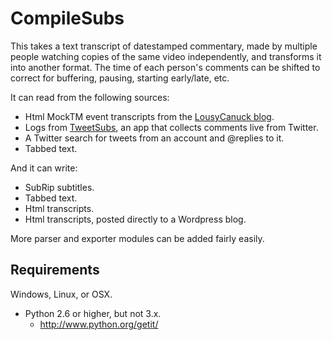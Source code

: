 CompileSubs
===========
This takes a text transcript of datestamped commentary, made by
multiple people watching copies of the same video independently, and
transforms it into another format. The time of each person's
comments can be shifted to correct for buffering, pausing, starting
early/late, etc.

It can read from the following sources:
* Html MockTM event transcripts from the [LousyCanuck blog](http://freethoughtblogs.com/lousycanuck/?s=Mock+The+Movie+transcript).
* Logs from [TweetSubs](https://github.com/Vhati/TweetSubs), an app that collects comments live from Twitter.
* A Twitter search for tweets from an account and @replies to it.
* Tabbed text.

And it can write:
* SubRip subtitles.
* Tabbed text.
* Html transcripts.
* Html transcripts, posted directly to a Wordpress blog.

More parser and exporter modules can be added fairly easily.


Requirements
------------
Windows, Linux, or OSX.

* Python 2.6 or higher, but not 3.x.
    * http://www.python.org/getit/
